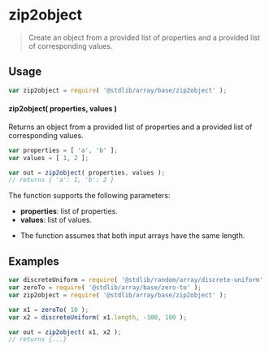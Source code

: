 <!--

@license Apache-2.0

Copyright (c) 2025 The Stdlib Authors.

Licensed under the Apache License, Version 2.0 (the "License");
you may not use this file except in compliance with the License.
You may obtain a copy of the License at

   http://www.apache.org/licenses/LICENSE-2.0

Unless required by applicable law or agreed to in writing, software
distributed under the License is distributed on an "AS IS" BASIS,
WITHOUT WARRANTIES OR CONDITIONS OF ANY KIND, either express or implied.
See the License for the specific language governing permissions and
limitations under the License.

-->

# zip2object

> Create an object from a provided list of properties and a provided list of corresponding values.

<section class="usage">

## Usage

```javascript
var zip2object = require( '@stdlib/array/base/zip2object' );
```

#### zip2object( properties, values )

Returns an object from a provided list of properties and a provided list of corresponding values.

```javascript
var properties = [ 'a', 'b' ];
var values = [ 1, 2 ];

var out = zip2object( properties, values );
// returns { 'a': 1, 'b': 2 }
```

The function supports the following parameters:

-   **properties**: list of properties.
-   **values**: list of values.

</section>

<!-- /.usage -->

<section class="notes">

-   The function assumes that both input arrays have the same length.

</section>

<!-- /.notes -->

<section class="examples">

## Examples

<!-- eslint no-undef: "error" -->

```javascript
var discreteUniform = require( '@stdlib/random/array/discrete-uniform' );
var zeroTo = require( '@stdlib/array/base/zero-to' );
var zip2object = require( '@stdlib/array/base/zip2object' );

var x1 = zeroTo( 10 );
var x2 = discreteUniform( x1.length, -100, 100 );

var out = zip2object( x1, x2 );
// returns {...}
```

</section>

<!-- /.examples -->

<!-- Section for related `stdlib` packages. Do not manually edit this section, as it is automatically populated. -->

<section class="related">

</section>

<!-- /.related -->

<!-- Section for all links. Make sure to keep an empty line after the `section` element and another before the `/section` close. -->

<section class="links">

</section>

<!-- /.links -->
